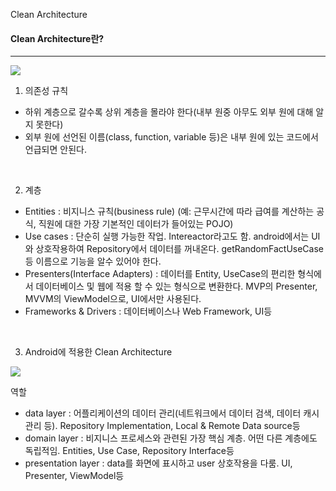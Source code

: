 Clean Architecture

#### Clean Architecture란?

***
<img src ="https://img1.daumcdn.net/thumb/R1280x0/?scode=mtistory2&fname=https%3A%2F%2Fblog.kakaocdn.net%2Fdn%2FdTa0Ks%2Fbtq4iOBnWPm%2F82bnKzZFXjrLdkk81sgvN0%2Fimg.jpg"/>


1. 의존성 규칙
- 하위 계층으로 갈수록 상위 계층을 몰라야 한다(내부 원중 아무도 외부 원에 대해 알지 못한다)
- 외부 원에 선언된 이름(class, function, variable 등)은 내부 원에 있는 코드에서 언급되면 안된다.
<br/>

2. 계층
- Entities : 비지니스 규칙(business rule) (예: 근무시간에 따라 급여를 계산하는 공식, 직원에 대한 가장 기본적인 데이터가 들어있는 POJO)
- Use cases : 단순히 실행 가능한 작업. Intereactor라고도 함. android에서는 UI와 상호작용하여 Repository에서 데이터를 꺼내온다.
getRandomFactUseCase등 이름으로 기능을 알수 있어야 한다.
- Presenters(Interface Adapters) : 데이터를 Entity, UseCase의 편리한 형식에서 데이터베이스 및 웹에 적용 할 수 있는 형식으로 변환한다.
MVP의 Presenter, MVVM의 ViewModel으로, UI에서만 사용된다.
- Frameworks & Drivers  : 데이터베이스나 Web Framework, UI등
<br/>

3. Android에 적용한 Clean Architecture
<img src="https://miro.medium.com/max/4800/1*4Fz9-oG-KSUzGizIwqoHlQ.png"/>

역할
- data layer : 어플리케이션의 데이터 관리(네트워크에서 데이터 검색, 데이터 캐시 관리 등). Repository Implementation, Local & Remote Data source등
- domain layer : 비지니스 프로세스와 관련된 가장 핵심 계층. 어떤 다른 계층에도 독립적임. Entities, Use Case, Repository Interface등
- presentation layer : data를 화면에 표시하고 user 상호작용을 다룸. UI, Presenter, ViewModel등
